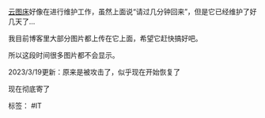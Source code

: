 [云图床](https://cloudimge.com/)好像在进行维护工作，虽然上面说“请过几分钟回来”，但是它已经维护了好几天了...

我目前博客里大部分图片都上传在它上面，希望它赶快搞好吧。

所以这段时间很多图片都不会显示。

2023/3/19更新：原来是被攻击了，似乎现在开始恢复了

现在彻底寄了

标签：
#IT
